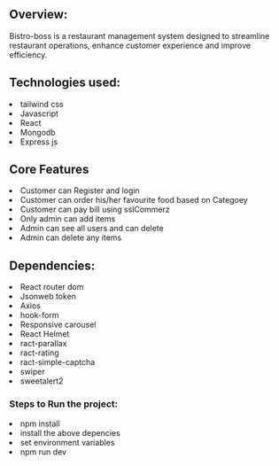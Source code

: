 
<h2>Overview:</h2>
<p>Bistro-boss is a restaurant management system designed to streamline restaurant operations, enhance customer experience and improve efficiency. </p>

<h2>Technologies used:</h2>
<li>tailwind css</li>
<li>Javascript</li>
<li>React</li>
<li>Mongodb</li>
<li>Express js</li>

<h2>Core Features</h2>
<li>Customer can Register and login</li>
<li>Customer can order his/her favourite food based on Categoey</li>
<li>Customer can pay bill using sslCommerz</li>
<li>Only admin can add items</li>
<li>Admin can see all users and can delete</li>
<li>Admin can delete any items</li>

<h2>Dependencies:</h2>
<li>React router dom</li>
<li>Jsonweb token</li>
<li>Axios</li>
<li>hook-form</li>
<li>Responsive carousel</li>
<li>React Helmet</li>
<li>ract-parallax</li>
<li>ract-rating</li>
<li>ract-simple-captcha</li>
<li>swiper</li>
<li>sweetalert2</li>

<h3>Steps to Run the project:</h3>
<li>npm install</li>
<li>install the above depencies</li>
<li>set environment variables </li>
<li>npm run dev</li>

